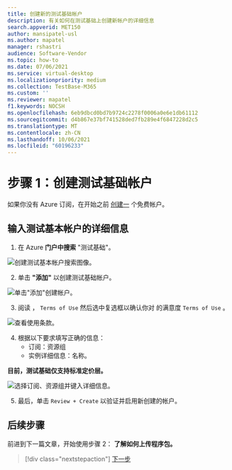 ```yaml
---
title: 创建新的测试基础帐户
description: 有关如何在测试基础上创建新帐户的详细信息
search.appverid: MET150
author: mansipatel-usl
ms.author: mapatel
manager: rshastri
audience: Software-Vendor
ms.topic: how-to
ms.date: 07/06/2021
ms.service: virtual-desktop
ms.localizationpriority: medium
ms.collection: TestBase-M365
ms.custom: ''
ms.reviewer: mapatel
f1.keywords: NOCSH
ms.openlocfilehash: 6eb9dbcd0bd7b9724c2278f0006a0e6e1db61112
ms.sourcegitcommit: d4b867e37bf741528ded7fb289e4f6847228d2c5
ms.translationtype: MT
ms.contentlocale: zh-CN
ms.lasthandoff: 10/06/2021
ms.locfileid: "60196233"
---
```

# <a name="step-1-create-a-test-base-account"></a>步骤 1：创建测试基础帐户

如果你没有 Azure 订阅，在开始之前 [创建一](https://azure.microsoft.com/free/) 个免费帐户。

## <a name="enter-details-for-test-base-account"></a>输入测试基本帐户的详细信息
 
1. 在 Azure **门户中搜索** "测试基础"。

![创建测试基本帐户搜索图像。](Media/CreateTestAccount1.png)

2. 单击 **"添加"** 以创建测试基础帐户。

![单击"添加"创建帐户。](Media/CreateTestAccount2.png)

3.  阅读 ， ```Terms of Use``` 然后选中复选框以确认你对 的满意度 ```Terms of Use``` 。

![查看使用条款。](Media/CreateTestAccount3.png)

4.  根据以下要求填写正确的信息： 
    -   订阅：资源组
    -   实例详细信息：名称。

**目前，测试基础仅支持标准定价层。**

![选择订阅、资源组并键入详细信息。](Media/CreateTestAccount4.png)

5.  最后，单击 ```Review + Create``` 以验证并启用新创建的帐户。

## <a name="next-steps"></a>后续步骤

前进到下一篇文章，开始使用步骤 2： **了解如何上传程序包。**
> [!div class="nextstepaction"]
> [下一步](uploadApplication.md)

<!---
Add button for next page
-->
